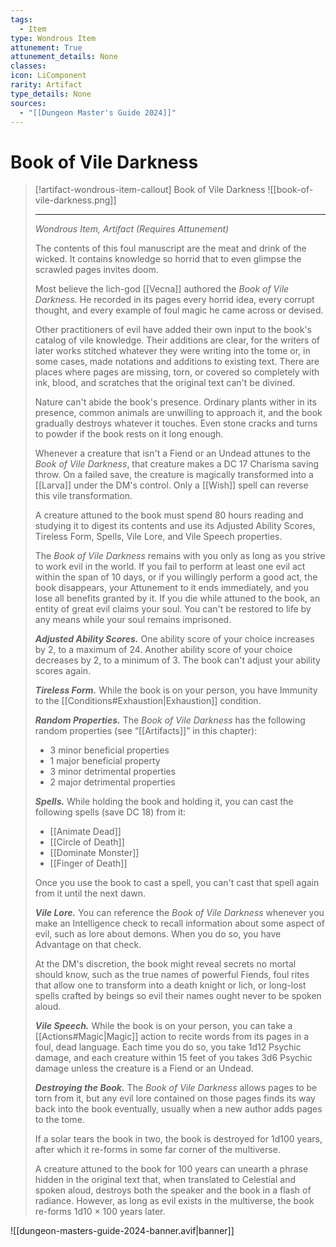 ```yaml
---
tags:
  - Item
type: Wondrous Item
attunement: True
attunement_details: None
classes:
icon: LiComponent
rarity: Artifact
type_details: None
sources: 
  - "[[Dungeon Master's Guide 2024]]"
---
```

# Book of Vile Darkness
>[!artifact-wondrous-item-callout] Book of Vile Darkness
>![[book-of-vile-darkness.png]]
>
>- - -
>_Wondrous Item, Artifact (Requires Attunement)_
>
>The contents of this foul manuscript are the meat and drink of the wicked. It contains knowledge so horrid that to even glimpse the scrawled pages invites doom.
>
>Most believe the lich-god [[Vecna]] authored the _Book of Vile Darkness._ He recorded in its pages every horrid idea, every corrupt thought, and every example of foul magic he came across or devised.
>
>Other practitioners of evil have added their own input to the book's catalog of vile knowledge. Their additions are clear, for the writers of later works stitched whatever they were writing into the tome or, in some cases, made notations and additions to existing text. There are places where pages are missing, torn, or covered so completely with ink, blood, and scratches that the original text can't be divined.
>
>Nature can't abide the book's presence. Ordinary plants wither in its presence, common animals are unwilling to approach it, and the book gradually destroys whatever it touches. Even stone cracks and turns to powder if the book rests on it long enough.
>
>Whenever a creature that isn't a Fiend or an Undead attunes to the _Book of Vile Darkness_, that creature makes a DC 17 Charisma saving throw. On a failed save, the creature is magically transformed into a [[Larva]] under the DM's control. Only a [[Wish]] spell can reverse this vile transformation.
>
>A creature attuned to the book must spend 80 hours reading and studying it to digest its contents and use its Adjusted Ability Scores, Tireless Form, Spells, Vile Lore, and Vile Speech properties.
>
>The _Book of Vile Darkness_ remains with you only as long as you strive to work evil in the world. If you fail to perform at least one evil act within the span of 10 days, or if you willingly perform a good act, the book disappears, your Attunement to it ends immediately, and you lose all benefits granted by it. If you die while attuned to the book, an entity of great evil claims your soul. You can't be restored to life by any means while your soul remains imprisoned.
>
>**_Adjusted Ability Scores._** One ability score of your choice increases by 2, to a maximum of 24. Another ability score of your choice decreases by 2, to a minimum of 3. The book can't adjust your ability scores again.
>
>**_Tireless Form._** While the book is on your person, you have Immunity to the [[Conditions#Exhaustion\|Exhaustion]] condition.
>
>**_Random Properties._** The _Book of Vile Darkness_ has the following random properties (see “[[Artifacts]]” in this chapter):
>
>- 3 minor beneficial properties
>- 1 major beneficial property
>- 3 minor detrimental properties
>- 2 major detrimental properties
>
>**_Spells._** While holding the book and holding it, you can cast the following spells (save DC 18) from it:
>
>- [[Animate Dead]]
>- [[Circle of Death]]
>- [[Dominate Monster]]
>- [[Finger of Death]]
>
>Once you use the book to cast a spell, you can't cast that spell again from it until the next dawn.
>
>**_Vile Lore._** You can reference the _Book of Vile Darkness_ whenever you make an Intelligence check to recall information about some aspect of evil, such as lore about demons. When you do so, you have Advantage on that check.
>
>At the DM's discretion, the book might reveal secrets no mortal should know, such as the true names of powerful Fiends, foul rites that allow one to transform into a death knight or lich, or long-lost spells crafted by beings so evil their names ought never to be spoken aloud.
>
>**_Vile Speech._** While the book is on your person, you can take a [[Actions#Magic\|Magic]] action to recite words from its pages in a foul, dead language. Each time you do so, you take 1d12 Psychic damage, and each creature within 15 feet of you takes 3d6 Psychic damage unless the creature is a Fiend or an Undead.
>
>**_Destroying the Book._** The _Book of Vile Darkness_ allows pages to be torn from it, but any evil lore contained on those pages finds its way back into the book eventually, usually when a new author adds pages to the tome.
>
>If a solar tears the book in two, the book is destroyed for 1d100 years, after which it re-forms in some far corner of the multiverse.
>
>A creature attuned to the book for 100 years can unearth a phrase hidden in the original text that, when translated to Celestial and spoken aloud, destroys both the speaker and the book in a flash of radiance. However, as long as evil exists in the multiverse, the book re-forms 1d10 × 100 years later.
>


![[dungeon-masters-guide-2024-banner.avif|banner]]